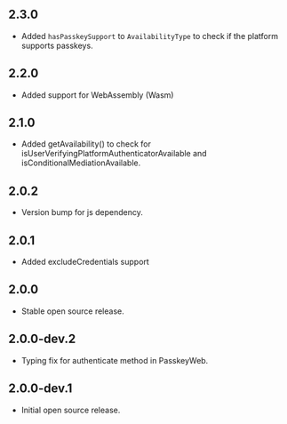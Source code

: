 ## 2.3.0
* Added `hasPasskeySupport` to `AvailabilityType` to check if the platform supports passkeys.

## 2.2.0
* Added support for WebAssembly (Wasm)

## 2.1.0
* Added getAvailability() to check for isUserVerifyingPlatformAuthenticatorAvailable and isConditionalMediationAvailable.

## 2.0.2
* Version bump for js dependency.

## 2.0.1 
* Added excludeCredentials support

## 2.0.0 
* Stable open source release.

## 2.0.0-dev.2
* Typing fix for authenticate method in PasskeyWeb.

## 2.0.0-dev.1

* Initial open source release.
